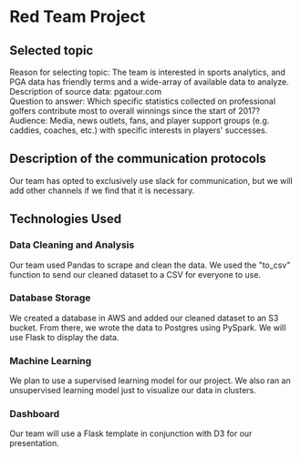 # Red Team Project

## Selected topic
Reason for selecting topic:  The team is interested in sports analytics, and PGA data has friendly terms and a wide-array of available data to analyze.    
Description of source data:  pgatour.com  
Question to answer:  Which specific statistics collected on professional golfers contribute most to overall winnings since the start of 2017?  
Audience: Media, news outlets, fans, and player support groups (e.g. caddies, coaches, etc.) with specific interests in players' successes.
## Description of the communication protocols
Our team has opted to exclusively use slack for communication, but we will add other channels if we find that it is necessary.  
## Technologies Used
### Data Cleaning and Analysis
Our team used Pandas to scrape and clean the data.  We used the "to_csv" function to send our cleaned dataset to a CSV for everyone to use.
### Database Storage
We created a database in AWS and added our cleaned dataset to an S3 bucket.  From there, we wrote the data to Postgres using PySpark.  We will use Flask to display the data.
### Machine Learning
We plan to use a supervised learning model for our project.  We also ran an unsupervised learning model just to visualize our data in clusters.
### Dashboard
Our team will use a Flask template in conjunction with D3 for our presentation.
